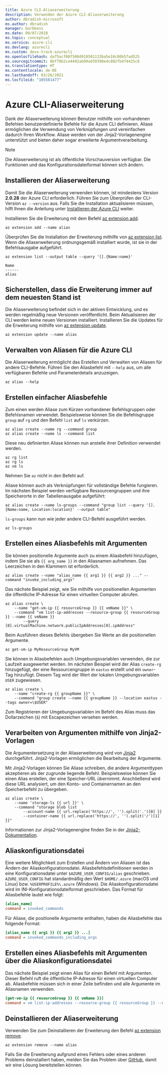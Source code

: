 ```yaml
---
title: Azure CLI-Aliaserweiterung
description: Verwenden der Azure CLI-Aliaserweiterung
author: dbradish-microsoft
ms.author: dbradish
manager: barbkess
ms.date: 09/07/2018
ms.topic: conceptual
ms.service: azure-cli
ms.devlang: azurecli
ms.custom: devx-track-azurecli
ms.openlocfilehash: da75acf08f508d918501133ba5e10c80b57ad525
ms.sourcegitcommit: 8bff8b2ce4492ab99ad39390e4c802fb4f4425c8
ms.translationtype: HT
ms.contentlocale: de-DE
ms.lasthandoff: 03/26/2021
ms.locfileid: "105581477"
---
```

# <a name="the-azure-cli-alias-extension"></a>Azure CLI-Aliaserweiterung

Dank der Aliaserweiterung können Benutzer mithilfe von vorhandenen Befehlen benutzerdefinierte Befehle für die Azure CLI definieren. Aliase ermöglichen die Verwendung von Verknüpfungen und vereinfachen dadurch Ihren Workflow. Aliase werden von der Jinja2-Vorlagenengine unterstützt und bieten daher sogar erweiterte Argumentverarbeitung.

> [!NOTE]
> Die Aliaserweiterung ist als öffentliche Vorschauversion verfügbar. Die Funktionen und das Konfigurationsdateiformat können sich ändern.

## <a name="install-the-alias-extension"></a>Installieren der Aliaserweiterung

Damit Sie die Aliaserweiterung verwenden können, ist mindestens Version **2.0.28** der Azure CLI erforderlich. Führen Sie zum Überprüfen der CLI-Version `az --version` aus. Falls Sie die Installation aktualisieren müssen, hilft Ihnen die Anleitung unter [Installieren der Azure CLI](./install-azure-cli.md) weiter.

Installieren Sie die Erweiterung mit dem Befehl [az extension add](/cli/azure/extension#az_extension_add).

```azurecli-interactive
az extension add --name alias
```

Überprüfen Sie die Installation der Erweiterung mithilfe von [az extension list](/cli/azure/extension#az_extension_list). Wenn die Aliaserweiterung ordnungsgemäß installiert wurde, ist sie in der Befehlsausgabe aufgeführt.

```azurecli-interactive
az extension list --output table --query '[].{Name:name}'
```

```output
Name
------
alias
```

## <a name="keep-the-extension-up-to-date"></a>Sicherstellen, dass die Erweiterung immer auf dem neuesten Stand ist

Die Aliaserweiterung befindet sich in der aktiven Entwicklung, und es werden regelmäßig neue Versionen veröffentlicht. Beim Aktualisieren der CLI werden keine neuen Versionen installiert. Installieren Sie die Updates für die Erweiterung mithilfe von [az extension update](/cli/azure/extension#az_extension_update).

```azurecli-interactive
az extension update --name alias
```

## <a name="manage-aliases-for-the-azure-cli"></a>Verwalten von Aliasen für die Azure CLI

Die Aliaserweiterung ermöglicht das Erstellen und Verwalten von Aliasen für andere CLI-Befehle. Führen Sie den Aliasbefehl mit `--help` aus, um alle verfügbaren Befehle und Parameterdetails anzuzeigen.

```azurecli-interactive
az alias --help
```

## <a name="create-simple-alias-commands"></a>Erstellen einfacher Aliasbefehle

Zum einen werden Aliase zum Kürzen vorhandener Befehlsgruppen oder Befehlsnamen verwendet. Beispielsweise können Sie die Befehlsgruppe `group` auf `rg` und den Befehl `list` auf `ls` verkürzen.

```azurecli-interactive
az alias create --name rg --command group
az alias create --name ls --command list
```

Diese neu definierten Aliase können nun anstelle ihrer Definition verwendet werden.

```azurecli-interactive
az rg list
az rg ls
az vm ls
```

Nehmen Sie `az` nicht in den Befehl auf.

Aliase können auch als Verknüpfungen für vollständige Befehle fungieren. Im nächsten Beispiel werden verfügbare Ressourcengruppen und ihre Speicherorte in der Tabellenausgabe aufgeführt:

```azurecli-interactive
az alias create --name ls-groups --command "group list --query '[].{Name:name, Location:location}' --output table"
```

`ls-groups` kann nun wie jeder andere CLI-Befehl ausgeführt werden.

```azurecli-interactive
az ls-groups
```

## <a name="create-an-alias-command-with-arguments"></a>Erstellen eines Aliasbefehls mit Argumenten

Sie können positionelle Argumente auch zu einem Aliasbefehl hinzufügen, indem Sie sie als `{{ arg_name }}` in den Aliasnamen aufnehmen. Das Leerzeichen in den Klammern ist erforderlich.

```azurecli-interactive
az alias create --name "alias_name {{ arg1 }} {{ arg2 }} ..." --command "invoke_including_args"
```

Das nächste Beispiel zeigt, wie Sie mithilfe von positionellen Argumenten die öffentliche IP-Adresse für einen virtuellen Computer abrufen.

```azurecli-interactive
az alias create \
    --name "get-vm-ip {{ resourceGroup }} {{ vmName }}" \
    --command "vm list-ip-addresses --resource-group {{ resourceGroup }} --name {{ vmName }}
        --query [0].virtualMachine.network.publicIpAddresses[0].ipAddress"
```

Beim Ausführen dieses Befehls übergeben Sie Werte an die positionellen Argumente.

```azurecli-interactive
az get-vm-ip MyResourceGroup MyVM
```

Sie können in Aliasbefehlen auch Umgebungsvariablen verwenden, die zur Laufzeit ausgewertet werden. Im nächsten Beispiel wird der Alias `create-rg` hinzugefügt, der eine Ressourcengruppe in `eastus` erstellt und ein `owner`-Tag hinzufügt. Diesem Tag wird der Wert der lokalen Umgebungsvariablen `USER` zugewiesen.

```azurecli-interactive
az alias create \
    --name "create-rg {{ groupName }}" \
    --command "group create --name {{ groupName }} --location eastus --tags owner=\$USER"
```

Zum Registrieren der Umgebungsvariablen im Befehl des Alias muss das Dollarzeichen (`$`) mit Escapezeichen versehen werden.

## <a name="process-arguments-using-jinja2-templates"></a>Verarbeiten von Argumenten mithilfe von Jinja2-Vorlagen

Die Argumentersetzung in der Aliaserweiterung wird von [Jinja2](http://jinja.pocoo.org/docs/2.10/) durchgeführt. Jinja2-Vorlagen ermöglichen die Bearbeitung der Argumente.

Mit Jinja2-Vorlagen können Sie Aliase schreiben, die andere Argumenttypen akzeptieren als der zugrunde liegende Befehl. Beispielsweise können Sie einen Alias erstellen, der eine Speicher-URL übernimmt. Anschließend wird diese URL analysiert, um den Konto- und Containernamen an den Speicherbefehl zu übergeben.

```azurecli-interactive
az alias create \
    --name 'storage-ls {{ url }}' \
    --command "storage blob list
        --account-name {{ url.replace('https://', '').split('.')[0] }}
        --container-name {{ url.replace('https://', '').split('/')[1] }}"
```

Informationen zur Jinja2-Vorlagenengine finden Sie in der [Jinja2-Dokumentation](http://jinja.pocoo.org/docs/2.10/templates/).

## <a name="alias-configuration-file"></a>Aliaskonfigurationsdatei

Eine weitere Möglichkeit zum Erstellen und Ändern von Aliasen ist das Ändern der Aliaskonfigurationsdatei. Aliasbefehlsdefinitionen werden in eine Konfigurationsdatei unter `$AZURE_USER_CONFIG/alias` geschrieben. `AZURE_USER_CONFIG` hat standardmäßig den Wert `$HOME/.azure` (macOS und Linux) bzw. `%USERPROFILE%\.azure` (Windows). Die Aliaskonfigurationsdatei wird im INI-Konfigurationsdateiformat geschrieben. Das Format für Aliasbefehle lautet wie folgt:

```ini
[alias_name]
command = invoked_commands
```

Für Aliase, die positionelle Argumente enthalten, haben die Aliasbefehle das folgende Format:

```ini
[alias_name {{ arg1 }} {{ arg2 }} ...]
command = invoked_commands_including_args
```

## <a name="create-an-alias-command-with-arguments-via-the-alias-configuration-file"></a>Erstellen eines Aliasbefehls mit Argumenten über die Aliaskonfigurationsdatei

Das nächste Beispiel zeigt einen Alias für einen Befehl mit Argumenten. Dieser Befehl ruft die öffentliche IP-Adresse für einen virtuellen Computer ab. Aliasbefehle müssen sich in einer Zeile befinden und alle Argumente im Aliasnamen verwenden.

```ini
[get-vm-ip {{ resourceGroup }} {{ vmName }}]
command = vm list-ip-addresses --resource-group {{ resourceGroup }} --name {{ vmName }} --query [0].virtualMachine.network.publicIpAddresses[0].ipAddress
```

## <a name="uninstall-the-alias-extension"></a>Deinstallieren der Aliaserweiterung

Verwenden Sie zum Deinstallieren der Erweiterung den Befehl [az extension remove](/cli/azure/extension#az_extension_remove).

```azurecli-interactive
az extension remove --name alias
```

Falls Sie die Erweiterung aufgrund eines Fehlers oder eines anderen Problems deinstalliert haben, melden Sie das Problem über [GitHub](https://github.com/Azure/azure-cli-extensions/issues), damit wir eine Lösung bereitstellen können.